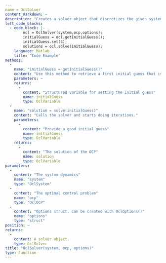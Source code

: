 ```yaml
--- 
name = OclSolver
content_markdown: ~
description: "Creates a solver object that discretizes the given system and optimal control problem, and calls the underlying optimizer."
left_code_blocks: 
  - code_block: |-
        ocl = OclSolver(system,ocp,options);
        initialGuess = ocl.getInitialGuess();
        initialGuess.set(3);
        solutions = ocl.solve(initialGuess);
    language: Matlab
    title: "Code Example"
methods: 
  - 
    name: "initialGuess = getInitialGuess()"
    content: "Use this method to retrieve a first initial guess that is generated from the bounds. You can further modify this initial guess to improve the solver performance."
    parameters: ~
    returns: 
      - 
        content: "Structured variable for setting the initial guess"
        name: initialGuess
        type: OclVariable
  - 
    name: "solution = solve(initialGuess)"
    content: "Calls the solver and starts doing iterations."
    parameters: 
      - 
        content: "Provide a good initial guess"
        name: initialGuess
        type: OclVariable
    returns: 
      - 
        content: "The solution of the OCP"
        name: solution
        type: OclVariable
parameters: 
  - 
    content: "The system dynamics"
    name: "system"
    type: "OclSystem"
  - 
    content: "The optimal control problem"
    name: "ocp"
    type: "OclOCP"
  - 
    content: "Options struct, can be created with OclOptions()"
    name: "options"
    type: "struct"
position: ~
returns: 
  - 
    content: A solver object.
    type: OclSolver
title: "OclSolver(system, ocp, options)"
type: Function
---
```

